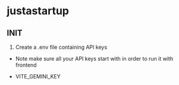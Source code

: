 # justastartup

## INIT 
1. Create a .env file containing API keys 
* Note make sure all your API keys start with <VITE> in order to run it with frontend
- VITE_GEMINI_KEY 